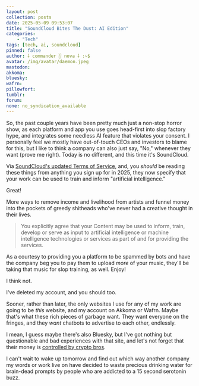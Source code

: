 ```yaml
---
layout: post
collection: posts
date: 2025-05-09 09:53:07
title: "SoundCloud Bites The Dust: AI Edition"
categories:
    - "Tech"
tags: [tech, ai, soundcloud]
pinned: false
author: ⸸ commander ░ nova ⸸ :~$
avatar: /img/avatar/daemon.jpeg
mastodon: 
akkoma: 
bluesky: 
wafrn: 
pillowfort: 
tumblr: 
forum: 
none: no_syndication_available 
---
```

So, the past couple years have been pretty much just a non-stop horror show, as each platform and app you use goes head-first into slop factory hype, and integrates some needless AI feature that violates your consent. I personally feel we mostly have out-of-touch CEOs and investors to blame for this, but I like to think a company can also just say, "No," whenever they want (prove me right). Today is no different, and this time it's SoundCloud.

Via <a href="https://soundcloud.com/terms-of-use#changes-to-terms-of-use" target="_blank">SoundCloud's updated Terms of Service</a>, and, you *should* be reading these things from anything you sign up for in 2025, they now specify that your work can be used to train and inform "artificial intelligence."

Great!

More ways to remove income and livelihood from artists and funnel money into the pockets of greedy shitheads who've never had a creative thought in their lives.

<blockquote>
You explicitly agree that your Content may be used to inform, train, develop or serve as input to artificial intelligence or machine intelligence technologies or services as part of and for providing the services.
</blockquote>

As a courtesy to providing you a platform to be spammed by bots and have the company beg you to pay them to upload *more* of your music, they'll be taking that music for slop training, as well. Enjoy!

I think not.

I've deleted my account, and you should too.

Sooner, rather than later, the only websites I use for any of my work are going to be *this* website, and my account on Akkoma or Wafrn. Maybe that's what these rich pieces of garbage want. They want everyone on the fringes, and they *want* chatbots to advertise to each other, endlessly. 

I mean, I guess maybe there's also Bluesky, but I've got nothing but questionable and bad experiences with that site, and let's not forget that their money is <a href="https://bsky.app/profile/blockchaincapital.com/post/3l7biuedaop2g" target="_blank">controlled by crypto bros</a>.

I can't wait to wake up tomorrow and find out which way another company my words or work live on have decided to waste precious drinking water for brain-dead prompts by people who are addicted to a 15 second serotonin buzz.